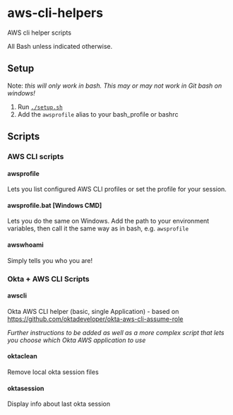 # aws-cli-helpers
AWS cli helper scripts

All Bash unless indicated otherwise.

## Setup

Note: _this will only work in bash. This may or may not work in Git bash on windows!_

1. Run [`./setup.sh`](./setup.sh)
2. Add the `awsprofile` alias to your bash_profile or bashrc

## Scripts

### AWS CLI scripts

#### awsprofile

Lets you list configured AWS CLI profiles or set the profile for your session.

#### awsprofile.bat [Windows CMD]

Lets you do the same on Windows. Add the path to your environment variables, then call it the same way as in bash, e.g. `awsprofile`

#### awswhoami

Simply tells you who you are!

### Okta + AWS CLI Scripts

#### awscli

Okta AWS CLI helper (basic, single Application) - based on https://github.com/oktadeveloper/okta-aws-cli-assume-role

*Further instructions to be added as well as a more complex script that lets you choose which Okta AWS application to use*

#### oktaclean

Remove local okta session files

#### oktasession

Display info about last okta session
